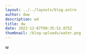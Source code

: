 ```yaml
---
layout: ../../layouts/blog.astro
author: dww
description: wd
title: dw
date: 2022-12-07T00:35:52.075Z
thumbnail: /blog-uploads/water.png
---
```

w